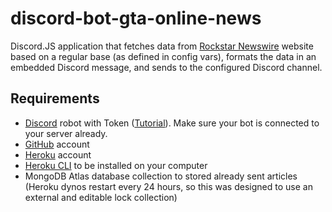 # discord-bot-gta-online-news
Discord.JS application that fetches data from [Rockstar Newswire](https://www.rockstargames.com/newswire) website based on a regular base (as defined in config vars), formats the data in an embedded Discord message, and sends to the configured Discord channel.

## Requirements
- [Discord](https://discord.com/developers/) robot with Token ([Tutorial](https://youtu.be/qrYMZHdF8Po)). Make sure your bot is connected to your server already.
- [GitHub](https://github.com) account
- [Heroku](https://www.heroku.com/) account
- [Heroku CLI](https://devcenter.heroku.com/articles/heroku-cli#download-and-install) to be installed on your computer
- MongoDB Atlas database collection to stored already sent articles (Heroku dynos restart every 24 hours, so this was designed to use an external and editable lock collection)

